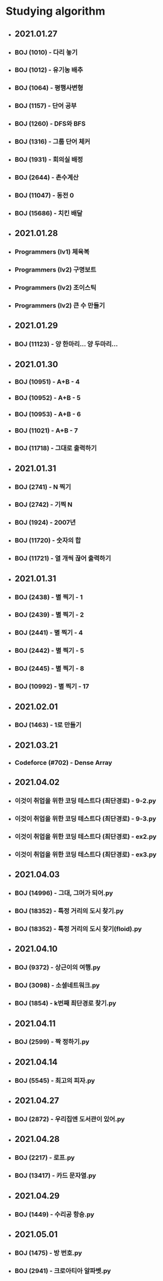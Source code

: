 # Studying algorithm

+ ## 2021.01.27
+ ### BOJ (1010) - 다리 놓기
+ ### BOJ (1012) - 유기농 배추
+ ### BOJ (1064) - 평행사변형
+ ### BOJ (1157) - 단어 공부
+ ### BOJ (1260) - DFS와 BFS
+ ### BOJ (1316) - 그룹 단어 체커
+ ### BOJ (1931) - 회의실 배정
+ ### BOJ (2644) - 촌수계산
+ ### BOJ (11047) - 동전 0
+ ### BOJ (15686) - 치킨 배달

+ ## 2021.01.28
+ ### Programmers (lv1) 체육복
+ ### Programmers (lv2) 구명보트
+ ### Programmers (lv2) 조이스틱
+ ### Programmers (lv2) 큰 수 만들기

+ ## 2021.01.29
+ ### BOJ (11123) - 양 한마리... 양 두마리...

+ ## 2021.01.30
+ ### BOJ (10951) - A+B - 4
+ ### BOJ (10952) - A+B - 5
+ ### BOJ (10953) - A+B - 6
+ ### BOJ (11021) - A+B - 7
+ ### BOJ (11718) - 그대로 출력하기

+ ## 2021.01.31
+ ### BOJ (2741) - N 찍기
+ ### BOJ (2742) - 기찍 N
+ ### BOJ (1924) - 2007년
+ ### BOJ (11720) - 숫자의 합
+ ### BOJ (11721) - 열 개씩 끊어 출력하기

+ ## 2021.01.31
+ ### BOJ (2438) - 별 찍기 - 1
+ ### BOJ (2439) - 별 찍기 - 2
+ ### BOJ (2441) - 별 찍기 - 4
+ ### BOJ (2442) - 별 찍기 - 5
+ ### BOJ (2445) - 별 찍기 - 8
+ ### BOJ (10992) - 별 찍기 - 17

+ ## 2021.02.01
+ ### BOJ (1463) - 1로 만들기

+ ## 2021.03.21
+ ### Codeforce (&#35;702) - Dense Array

+ ## 2021.04.02
+ ### 이것이 취업을 위한 코딩 테스트다 (최단경로) - 9-2.py
+ ### 이것이 취업을 위한 코딩 테스트다 (최단경로) - 9-3.py
+ ### 이것이 취업을 위한 코딩 테스트다 (최단경로) - ex2.py
+ ### 이것이 취업을 위한 코딩 테스트다 (최단경로) - ex3.py

+ ## 2021.04.03
+ ### BOJ (14996) - 그대, 그머가 되어.py
+ ### BOJ (18352) - 특정 거리의 도시 찾기.py
+ ### BOJ (18352) - 특정 거리의 도시 찾기(floid).py

+ ## 2021.04.10
+ ### BOJ (9372) - 상근이의 여행.py
+ ### BOJ (3098) - 소셜네트워크.py
+ ### BOJ (1854) - k번째 최단경로 찾기.py

+ ## 2021.04.11
+ ### BOJ (2599) - 짝 정하기.py

+ ## 2021.04.14
+ ### BOJ (5545) - 최고의 피자.py

+ ## 2021.04.27
+ ### BOJ (2872) - 우리집엔 도서관이 있어.py

+ ## 2021.04.28
+ ### BOJ (2217) - 로프.py
+ ### BOJ (13417) - 카드 문자열.py

+ ## 2021.04.29
+ ### BOJ (1449) - 수리공 항승.py

+ ## 2021.05.01
+ ### BOJ (1475) - 방 번호.py
+ ### BOJ (2941) - 크로아티아 알파벳.py
